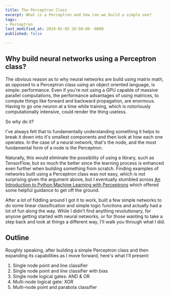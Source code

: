 ```yaml
---
title: The Perceptron Class
excerpt: What is a Perceptron and how can we build a simple one?
tags:
- Perceptron
last_modified_at: 2019-01-05 20:50:00 -0800
published: false

---
```

## Why build neural networks using a Perceptron class?

The obvious reason as to why neural networks are build using matrix math, as opposed to a Perceptron class using an object oriented language, is simple: performance. Even if you're not using a GPU capable of massive parallel computations, the performance advantages of using matrices, to compute things like forward and backward propagation, are enormous. Having to go one neuron at a time while training, which is notoriously computationally intensive, could render the thing useless.

So why do it?

I've always felt that to fundamentally understanding something it helps to break it down into it's smallest components and then look at how each one operates. In the case of a neural network, that's the node, and the most fundamental form of a node is the Perceptron.

Naturally, this would eliminate the possibility of using a library, such as TensorFlow, but so much the better since the learning process is enhanced even further when building something from scratch. Finding examples of networks built using a Perceptron class was not easy, which is not surprising given the argument above, but I eventually stumbled across [An Introduction to Python Machine Learning with Perceptrons](https://www.codementor.io/mcorr/an-introduction-to-python-machine-learning-with-perceptrons-k7pn85vfi) which offered some helpful guidance to get off the ground.

After a lot of fiddling around I got it to work, built a few simple networks to do some linear classification and simple logic functions and actually had a lot of fun along the way. While I didn't find anything revolutionary, for anyone getting started with neural networks, or for those wanting to take a step back and look at things a different way, I'll walk you through what I did.

## Outline

Roughly speaking, after building a simple Perceptron class and then expanding its capabilities as I move forward, here's what I'll present:

1. Single node point and line classifier
2. Single node point and line classifier with bias
3. Single node logical gates: AND & OR
4. Multi-node logical gate: XOR
5. Multi-node point and parabola classifier